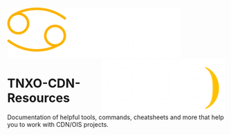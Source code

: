 ![alt text](https://github.com/CancerDataNet-OIS/CDN-OIS-Resources/blob/main/images/CDN.png)
<img align="right" src="https://github.com/CancerDataNet-OIS/CDN-OIS-Resources/blob/main/images/OIS.png">

# TNXO-CDN-Resources

Documentation of helpful tools, commands, cheatsheets and more that help you to work with CDN/OIS projects.
